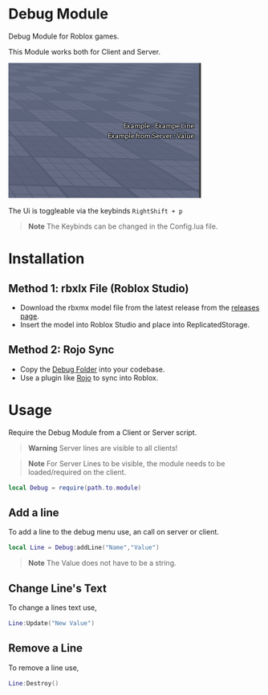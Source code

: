 # Debug Module

Debug Module for Roblox games.

This Module works both for Client and Server.

![Screenshot](/Images/screenshot.png)

The Ui is toggleable via the keybinds `RightShift + p`

> **Note**
> The Keybinds can be changed in the Config.lua file.

# Installation

## Method 1: rbxlx File (Roblox Studio)

- Download the rbxmx model file from the latest release from the [releases page](https://github.com/Stonetr03/Debug-Module/releases).
- Insert the model into Roblox Studio and place into ReplicatedStorage.

## Method 2: Rojo Sync

- Copy the [Debug Folder](https://github.com/Stonetr03/Debug-Module/tree/master/src/debug) into your codebase.
- Use a plugin like [Rojo](https://rojo.space/) to sync into Roblox.

# Usage

Require the Debug Module from a Client or Server script.

> **Warning**
> Server lines are visible to all clients!

> **Note**
> For Server Lines to be visible, the module needs to be loaded/required on the client.

```lua
local Debug = require(path.to.module)
```

## Add a line
To add a line to the debug menu use, an call on server or client.
```lua
local Line = Debug:addLine("Name","Value")
```
> **Note**
> The Value does not have to be a string.

## Change Line's Text
To change a lines text use,
```lua
Line:Update("New Value")
```

## Remove a Line
To remove a line use,
```lua
Line:Destroy()
```
